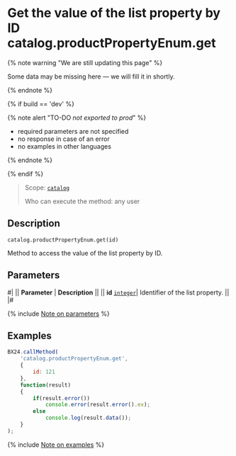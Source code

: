 # Get the value of the list property by ID catalog.productPropertyEnum.get

{% note warning "We are still updating this page" %}

Some data may be missing here — we will fill it in shortly.

{% endnote %}

{% if build == 'dev' %}

{% note alert "TO-DO _not exported to prod_" %}

- required parameters are not specified
- no response in case of an error
- no examples in other languages
  
{% endnote %}

{% endif %}

> Scope: [`catalog`](../../scopes/permissions.md)
>
> Who can execute the method: any user

## Description

```http
catalog.productPropertyEnum.get(id)
```

Method to access the value of the list property by ID.

## Parameters

#|
|| **Parameter** | **Description** ||
|| **id** 
[`integer`](../../data-types.md)| Identifier of the list property. ||
|#

{% include [Note on parameters](../../../_includes/required.md) %}

## Examples

```javascript
BX24.callMethod(
    'catalog.productPropertyEnum.get',
    {
        id: 121
    },
    function(result)
    {
        if(result.error())
            console.error(result.error().ex);
        else
            console.log(result.data());
    }
);
```
{% include [Note on examples](../../../_includes/examples.md) %}